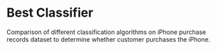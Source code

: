 # Best Classifier

Comparison of different classification algorithms on iPhone purchase records dataset to determine whether customer purchases the iPhone.

